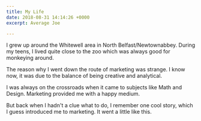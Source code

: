 ```yaml
---
title: My Life
date: 2018-08-31 14:14:26 +0000
excerpt: Average Joe

---
```

I grew up around the Whitewell area in North Belfast/Newtownabbey. During my teens, I lived quite close to the zoo which was always good for monkeying around.

The reason why I went down the route of marketing was strange. I know now, it was due to the balance of being creative and analytical. 

I was always on the crossroads when it came to subjects like Math and Design. Marketing provided me with a happy medium. 

But back when I hadn't a clue what to do, I remember one cool story, which I guess introduced me to marketing. It went a little like this.